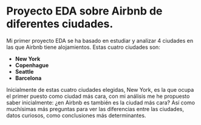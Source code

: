 # Proyecto EDA sobre Airbnb de diferentes ciudades.

Mi primer proyecto EDA se ha basado en estudiar y analizar 4 ciudades en las que Airbnb tiene alojamientos.
Estas cuatro ciudades son:
+ **New York**
+ **Copenhague**
+ **Seattle**
+ **Barcelona**


Inicialmente de estas cuatro ciudades elegidas, New York, es la que ocupa el primer puesto como ciudad más cara,
con mi análisis me he propuesto saber inicialmente: ¿en Airbnb es también es la ciudad más cara?
Así como muchísimas más preguntas para ver las diferencias entre las ciudades, datos curiosos, como conclusiones más determinantes.



